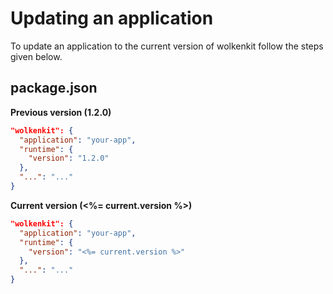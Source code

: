 # Updating an application

To update an application to the current version of wolkenkit follow the steps given below.

## package.json

**Previous version (1.2.0)**

```json
"wolkenkit": {
  "application": "your-app",
  "runtime": {
    "version": "1.2.0"
  },
  "...": "..."
}
```

**Current version (<%= current.version %>)**

```json
"wolkenkit": {
  "application": "your-app",
  "runtime": {
    "version": "<%= current.version %>"
  },
  "...": "..."
}
```
